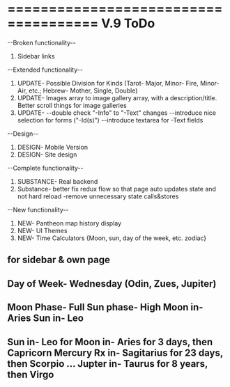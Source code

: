 =====================================
V.9 ToDo
=====================================
--Broken functionality--
1. Sidebar links


--Extended functionality--
1. UPDATE- Possible Division for Kinds (Tarot- Major, Minor- Fire, Minor- Air, etc.; Hebrew- Mother, Single, Double)
2. UPDATE- Images array to image gallery array, with a description/title. Better scroll things for image galleries
3. UPDATE- --double check "-Info" to "-Text" changes
--introduce nice selection for forms ("-Id(s)")
--introduce textarea for -Text fields

--Design--
1. DESIGN- Mobile Version
2. DESIGN- Site design

--Complete functionality--
1. SUBSTANCE- Real backend
2. Substance- better fix redux flow so that page auto updates state and not hard reload
-remove unnecessary state calls&stores

--New functionality--
1. NEW- Pantheon map history display
2. NEW- UI Themes
3. NEW- Time Calculators {Moon, sun, day of the week, etc. zodiac}










for sidebar & own page
------------------
Day of Week- Wednesday (Odin, Zues, Jupiter)
-----
Moon Phase- Full          Sun phase- High
Moon in- Aries            Sun in- Leo
-----
Sun in- Leo for
Moon in- Aries for 3 days, then Capricorn
Mercury Rx in- Sagitarius for 23 days, then Scorpio
...
Jupter in- Taurus for 8 years, then Virgo
-----
